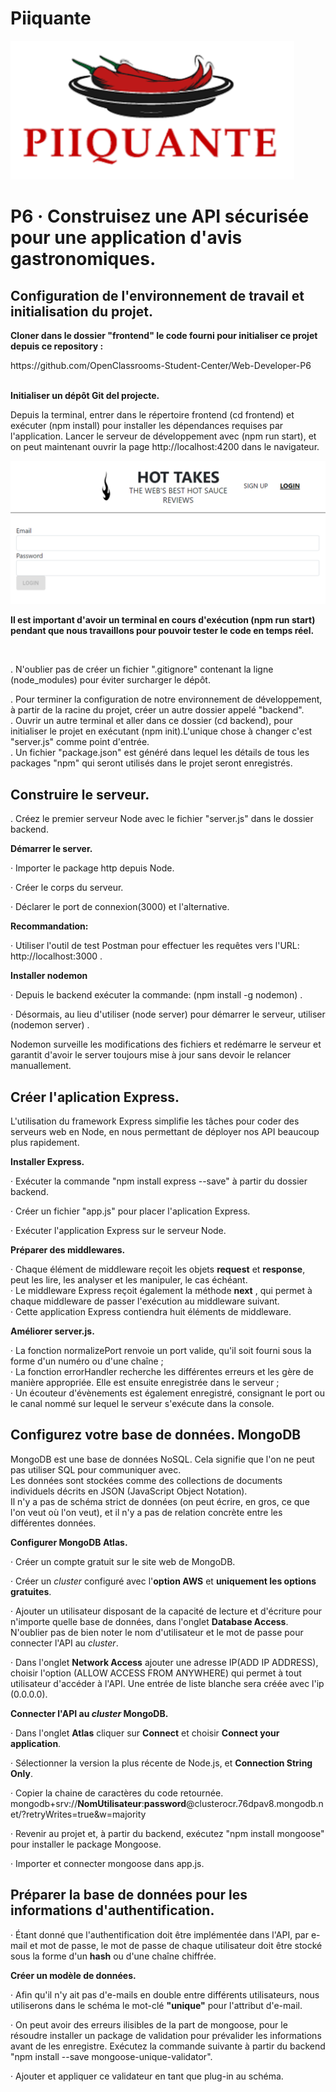 # Piiquante <br>
<img src = "./ImgReadme/Piiquante.png"/>
<h1>P6 · Construisez une API sécurisée pour une application d'avis gastronomiques.</h1>

<h2>Configuration de l'environnement de travail et initialisation du projet.</h2>

<p><b>Cloner dans le dossier "frontend" le code fourni pour initialiser ce projet depuis ce repository : </b></p>
    https://github.com/OpenClassrooms-Student-Center/Web-Developer-P6   <br><br>
<p><b>Initialiser un dépôt Git del projecte.</b></p>
<p>Depuis la terminal, entrer dans le répertoire frontend (cd frontend) et exécuter (npm install) pour installer les dépendances requises par l'application. Lancer le serveur de développement avec (npm run start), et on peut maintenant ouvrir la page http://localhost:4200 dans le navigateur.</p>

<img src = "./ImgReadme/Inici_01.png"/>

<p><b>Il est important d'avoir un terminal en cours d'exécution (npm run start) pendant que nous travaillons pour pouvoir tester le code en temps réel.</b></p>
<br>
<p>. N'oublier pas de créer un fichier ".gitignore" contenant la ligne (node_modules) pour éviter surcharger le dépôt.</p>

<p>. Pour terminer la configuration de notre environnement de développement, à partir de la racine du projet, créer un autre dossier appelé "backend".<br>
. Ouvrir un autre terminal et aller dans ce dossier (cd backend), pour initialiser le projet en exécutant (npm init).L'unique chose à changer c'est "server.js" comme point d'entrée. <br>
. Un fichier "package.json" est généré dans lequel les détails de tous les packages "npm" qui seront utilisés dans le projet seront enregistrés.</p>

<h2>Construire le serveur.</h2>

<p>. Créez le premier serveur Node avec le fichier "server.js" dans le dossier backend.</p>

<p><b>Démarrer le server.</b></p>
        <p>· Importer le package http depuis Node.</p>
        <p>· Créer le corps du serveur.</p>
        <p>· Déclarer le port de connexion(3000) et l'alternative.</p>

<p><b>Recommandation:</b></p>
        <p>· Utiliser l'outil de test Postman pour effectuer les requêtes vers l'URL: http://localhost:3000 .</p>

<p><b>Installer nodemon</b></p>
        <p>· Depuis le backend exécuter la commande: (npm install -g nodemon) .</p>
        <p>· Désormais, au lieu d'utiliser (node server) pour démarrer le serveur, utiliser (nodemon server) .</p>

<p> Nodemon surveille les modifications des fichiers et redémarre le serveur et garantit d'avoir le server toujours mise à jour sans devoir le relancer manuallement.</p>

<h2>Créer l'aplication Express.</h2>

<p>L'utilisation du framework Express simplifie les tâches pour coder des serveurs web en Node, en nous permettant de déployer nos API beaucoup plus rapidement.</p>

<p><b>Installer Express.</b></p>
        <p>· Exécuter la commande "npm install express --save" à partir du dossier backend.</p>
        <p>· Créer un fichier "app.js" pour placer l'aplication Express.</p>
        <p>· Exécuter l'application Express sur le serveur Node.</p>

<p><b>Préparer des middlewares.</b></p>
    <p>· Chaque élément de middleware reçoit les objets <b>request</b> et <b>response</b>, peut les lire, les analyser et les manipuler, le cas échéant. <br> 
    · Le middleware Express reçoit également la méthode <b>next</b> , qui permet à chaque middleware de passer l'exécution au middleware suivant. <br>
    · Cette application Express contiendra huit éléments de middleware.</p>

<p><b>Améliorer server.js.</b></p>
    <p>· La fonction normalizePort renvoie un port valide, qu'il soit fourni sous la forme d'un numéro ou d'une chaîne ;<br>
    · La fonction errorHandler recherche les différentes erreurs et les gère de manière appropriée. Elle est ensuite enregistrée dans le serveur ;<br>
    · Un écouteur d'évènements est également enregistré, consignant le port ou le canal nommé sur lequel le serveur s'exécute dans la console.</p>

<h2>Configurez votre base de données. MongoDB</h2>

<p>MongoDB est une base de données NoSQL. Cela signifie que l'on ne peut pas utiliser SQL pour communiquer avec. <br>
Les données sont stockées comme des collections de documents individuels décrits en JSON (JavaScript Object Notation). <br>
Il n'y a pas de schéma strict de données (on peut écrire, en gros, ce que l'on veut où l'on veut), et il n'y a pas de relation concrète entre les différentes données.</p>

<p><b>Configurer MongoDB Atlas.</b></p>
        <p>· Créer un compte gratuit sur le site web de MongoDB.</p>
        <p>· Créer un <i>cluster</i> configuré avec l'<b>option AWS</b> et <b>uniquement les options gratuites</b>.</p>
        <p>· Ajouter un utilisateur disposant de la capacité de lecture et d'écriture pour n'importe quelle base de données, dans l'onglet <b>Database Access</b>.<br>
        N'oublier pas de bien noter le nom d'utilisateur et le mot de passe pour connecter l'API au <i>cluster</i>.</p>
        <p>· Dans l'onglet <b>Network Access</b> ajouter une adresse IP(ADD IP ADDRESS), choisir l'option (ALLOW ACCESS FROM ANYWHERE) qui permet à tout utilisateur d'accéder à l'API. Une entrée de liste blanche sera créée avec l'ip (0.0.0.0).</p>

<p><b>Connecter l'API au <i>cluster</i> MongoDB.</b></p>
        <p>· Dans l'onglet <b>Atlas</b> cliquer sur <b>Connect</b> et choisir <b>Connect your application</b>.
        <p>· Sélectionner la version la plus récente de Node.js, et <b>Connection String Only</b>.</p>
        <p>· Copier la chaine de caractères du code retournée.<br>
        mongodb+srv://<b>NomUtilisateur</b>:<b>password</b>@clusterocr.76dpav8.mongodb.net/?retryWrites=true&w=majority</p>
        <p>· Revenir au projet et, à partir du backend, exécutez "npm install mongoose" pour installer le package Mongoose.</p>
        <p>· Importer et connecter mongoose dans app.js.</p>

<h2>Préparer la base de données pour les informations d'authentification.</h2>

<p>· Étant donné que l'authentification doit être implémentée dans l'API, par e-mail et mot de passe, le mot de passe de chaque utilisateur doit être stocké sous la forme d'un <b>hash</b> ou d'une chaîne chiffrée.</p>

<p><b>Créer un modèle de données.</b></p>
        <p>· Afin qu'il n'y ait pas d'e-mails en double entre différents utilisateurs, nous utiliserons dans le schéma le mot-clé <b>"unique"</b> pour l'attribut d'e-mail.</p>
        <p>· On peut avoir des erreurs ilisibles de la part de mongoose, pour le résoudre installer un package de validation pour prévalider les informations avant de les enregistre. Exécutez la commande suivante à partir du backend "npm install --save mongoose-unique-validator".</p>
        <p>· Ajouter et appliquer ce validateur en tant que plug-in au schéma.</p>
